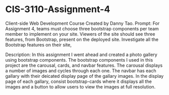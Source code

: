 # CIS-3110-Assignment-4
Client-side Web Development Course
Created by Danny Tao.
Prompt:
  For Assignment 4, teams must choose three bootstrap components per team member to implement on your site. Viewers of the site should
  see three features, from Bootstrap, present on the deployed site. Investigate all the Bootstrap features on their site,

Description:
  In this assignment I went ahead and created a photo gallery using bootstrap components. The bootstrap components I used in this project are the carousal, cards, and navbar features. The carousal displays a number of images and cycles through each one. The navbar has each gallary with their deicated display page of the gallary images. In the display page of each gallary, consist bootstrap-cards where it displays all the images and a button to allow users to view the images at full resolution.  
